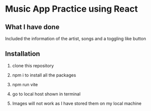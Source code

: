 # Music App Practice using React

## What I have done

Included the information of the artist, songs and a toggling like button

## Installation
1) clone this repository

2) npm i to install all the packages

3) npm run vite 

4) go to local host shown in terminal

5) Images will not work as I have stored them on my local machine
